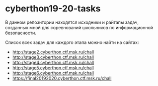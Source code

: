 # cyberthon19-20-tasks

В данном репозитории находятся исходники и райтапы задач, созданных мной для соревнований школьников по информационной безопасности.

Список всех задач для каждого этапа можно найти на сайтах:
* http://stage2.cyberthon.ctf.msk.ru/chall
* http://stage3.cyberthon.ctf.msk.ru/chall
* http://stage4.cyberthon.ctf.msk.ru/chall
* http://stage5.cyberthon.ctf.msk.ru/chall
* http://stage6.cyberthon.ctf.msk.ru/chall
* https://final20192020.cyberthon.ctf.msk.ru/chall
